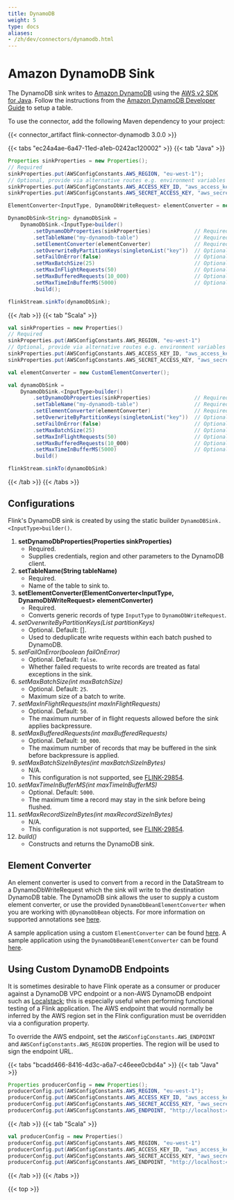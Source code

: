 ```yaml
---
title: DynamoDB
weight: 5
type: docs
aliases:
- /zh/dev/connectors/dynamodb.html
---
```

<!--
Licensed to the Apache Software Foundation (ASF) under one
or more contributor license agreements.  See the NOTICE file
distributed with this work for additional information
regarding copyright ownership.  The ASF licenses this file
to you under the Apache License, Version 2.0 (the
"License"); you may not use this file except in compliance
with the License.  You may obtain a copy of the License at

  http://www.apache.org/licenses/LICENSE-2.0

Unless required by applicable law or agreed to in writing,
software distributed under the License is distributed on an
"AS IS" BASIS, WITHOUT WARRANTIES OR CONDITIONS OF ANY
KIND, either express or implied.  See the License for the
specific language governing permissions and limitations
under the License.
-->

# Amazon DynamoDB Sink

The DynamoDB sink writes to [Amazon DynamoDB](https://aws.amazon.com/dynamodb) using the [AWS v2 SDK for Java](https://docs.aws.amazon.com/sdk-for-java/latest/developer-guide/home.html). Follow the instructions from the [Amazon DynamoDB Developer Guide](https://docs.aws.amazon.com/amazondynamodb/latest/developerguide/getting-started-step-1.html)
to setup a table.

To use the connector, add the following Maven dependency to your project:

{{< connector_artifact flink-connector-dynamodb 3.0.0 >}}

{{< tabs "ec24a4ae-6a47-11ed-a1eb-0242ac120002" >}}
{{< tab "Java" >}}
```java
Properties sinkProperties = new Properties();
// Required
sinkProperties.put(AWSConfigConstants.AWS_REGION, "eu-west-1");
// Optional, provide via alternative routes e.g. environment variables
sinkProperties.put(AWSConfigConstants.AWS_ACCESS_KEY_ID, "aws_access_key_id");
sinkProperties.put(AWSConfigConstants.AWS_SECRET_ACCESS_KEY, "aws_secret_access_key");

ElementConverter<InputType, DynamoDbWriteRequest> elementConverter = new CustomElementConverter();

DynamoDbSink<String> dynamoDbSink = 
    DynamoDbSink.<InputType>builder()
        .setDynamoDbProperties(sinkProperties)              // Required
        .setTableName("my-dynamodb-table")                  // Required
        .setElementConverter(elementConverter)              // Required
        .setOverwriteByPartitionKeys(singletonList("key"))  // Optional  
        .setFailOnError(false)                              // Optional
        .setMaxBatchSize(25)                                // Optional
        .setMaxInFlightRequests(50)                         // Optional
        .setMaxBufferedRequests(10_000)                     // Optional
        .setMaxTimeInBufferMS(5000)                         // Optional
        .build();

flinkStream.sinkTo(dynamoDbSink);
```
{{< /tab >}}
{{< tab "Scala" >}}
```scala
val sinkProperties = new Properties()
// Required
sinkProperties.put(AWSConfigConstants.AWS_REGION, "eu-west-1")
// Optional, provide via alternative routes e.g. environment variables
sinkProperties.put(AWSConfigConstants.AWS_ACCESS_KEY_ID, "aws_access_key_id")
sinkProperties.put(AWSConfigConstants.AWS_SECRET_ACCESS_KEY, "aws_secret_access_key")

val elementConverter = new CustomElementConverter();

val dynamoDbSink =
    DynamoDbSink.<InputType>builder()
        .setDynamoDbProperties(sinkProperties)              // Required
        .setTableName("my-dynamodb-table")                  // Required
        .setElementConverter(elementConverter)              // Required
        .setOverwriteByPartitionKeys(singletonList("key"))  // Optional    
        .setFailOnError(false)                              // Optional
        .setMaxBatchSize(25)                                // Optional
        .setMaxInFlightRequests(50)                         // Optional
        .setMaxBufferedRequests(10_000)                     // Optional
        .setMaxTimeInBufferMS(5000)                         // Optional
        .build()

flinkStream.sinkTo(dynamoDbSink)
```
{{< /tab >}}
{{< /tabs >}}

## Configurations

Flink's DynamoDB sink is created by using the static builder `DynamoDBSink.<InputType>builder()`.

1. __setDynamoDbProperties(Properties sinkProperties)__
    * Required.
    * Supplies credentials, region and other parameters to the DynamoDB client.
2. __setTableName(String tableName)__
    * Required.
    * Name of the table to sink to.
3. __setElementConverter(ElementConverter<InputType, DynamoDbWriteRequest> elementConverter)__
    * Required.
    * Converts generic records of type `InputType` to `DynamoDbWriteRequest`.
4. _setOverwriteByPartitionKeys(List<String> partitionKeys)_
    * Optional. Default: [].
    * Used to deduplicate write requests within each batch pushed to DynamoDB.
5. _setFailOnError(boolean failOnError)_
    * Optional. Default: `false`.
    * Whether failed requests to write records are treated as fatal exceptions in the sink.
6. _setMaxBatchSize(int maxBatchSize)_
    * Optional. Default: `25`.
    * Maximum size of a batch to write.
7. _setMaxInFlightRequests(int maxInFlightRequests)_
    * Optional. Default: `50`.
    * The maximum number of in flight requests allowed before the sink applies backpressure.
8. _setMaxBufferedRequests(int maxBufferedRequests)_
    * Optional. Default: `10_000`.
    * The maximum number of records that may be buffered in the sink before backpressure is applied.
9. _setMaxBatchSizeInBytes(int maxBatchSizeInBytes)_
    * N/A. 
    * This configuration is not supported, see [FLINK-29854](https://issues.apache.org/jira/browse/FLINK-29854).
10. _setMaxTimeInBufferMS(int maxTimeInBufferMS)_
    * Optional. Default: `5000`.
    * The maximum time a record may stay in the sink before being flushed.
11. _setMaxRecordSizeInBytes(int maxRecordSizeInBytes)_
    * N/A.
    * This configuration is not supported, see [FLINK-29854](https://issues.apache.org/jira/browse/FLINK-29854).
12. _build()_
    * Constructs and returns the DynamoDB sink.

## Element Converter

An element converter is used to convert from a record in the DataStream to a DynamoDbWriteRequest which the sink will write to the destination DynamoDB table. The DynamoDB sink allows the user to supply a custom element converter, or use the provided
`DynamoDbBeanElementConverter` when you are working with `@DynamoDbBean` objects. For more information on supported 
annotations see [here](https://docs.aws.amazon.com/sdk-for-java/latest/developer-guide/examples-dynamodb-enhanced.html#dynamodb-enhanced-mapper-tableschema).

A sample application using a custom `ElementConverter` can be found [here](https://github.com/apache/flink-connector-aws/blob/main/flink-connector-dynamodb/src/test/java/org/apache/flink/connector/dynamodb/sink/examples/SinkIntoDynamoDb.java). A sample application using the `DynamoDbBeanElementConverter` can be found [here](https://github.com/apache/flink-connector-aws/blob/main/flink-connector-dynamodb/src/test/java/org/apache/flink/connector/dynamodb/sink/examples/SinkDynamoDbBeanIntoDynamoDb.java).

## Using Custom DynamoDB Endpoints

It is sometimes desirable to have Flink operate as a consumer or producer against a DynamoDB VPC endpoint or a non-AWS
DynamoDB endpoint such as [Localstack](https://localstack.cloud/); this is especially useful when performing
functional testing of a Flink application. The AWS endpoint that would normally be inferred by the AWS region set in the
Flink configuration must be overridden via a configuration property.

To override the AWS endpoint, set the `AWSConfigConstants.AWS_ENDPOINT` and `AWSConfigConstants.AWS_REGION` properties. The region will be used to sign the endpoint URL.

{{< tabs "bcadd466-8416-4d3c-a6a7-c46eee0cbd4a" >}}
{{< tab "Java" >}}
```java
Properties producerConfig = new Properties();
producerConfig.put(AWSConfigConstants.AWS_REGION, "eu-west-1");
producerConfig.put(AWSConfigConstants.AWS_ACCESS_KEY_ID, "aws_access_key_id");
producerConfig.put(AWSConfigConstants.AWS_SECRET_ACCESS_KEY, "aws_secret_access_key");
producerConfig.put(AWSConfigConstants.AWS_ENDPOINT, "http://localhost:4566");
```
{{< /tab >}}
{{< tab "Scala" >}}
```scala
val producerConfig = new Properties()
producerConfig.put(AWSConfigConstants.AWS_REGION, "eu-west-1")
producerConfig.put(AWSConfigConstants.AWS_ACCESS_KEY_ID, "aws_access_key_id")
producerConfig.put(AWSConfigConstants.AWS_SECRET_ACCESS_KEY, "aws_secret_access_key")
producerConfig.put(AWSConfigConstants.AWS_ENDPOINT, "http://localhost:4566")
```
{{< /tab >}}
{{< /tabs >}}

{{< top >}}